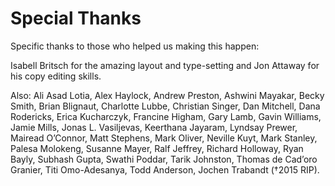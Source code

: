 # Special Thanks

Specific thanks to those who helped us making this happen: 

Isabell Britsch for the amazing layout and type-setting and Jon Attaway for his copy editing skills.

Also: Ali Asad Lotia, Alex Haylock, Andrew Preston, Ashwini Mayakar, Becky Smith, Brian Blignaut, Charlotte Lubbe, Christian Singer, Dan Mitchell, Dana Rodericks, Erica Kucharczyk, Francine Higham, Gary Lamb, Gavin Williams, Jamie Mills, Jonas L. Vasiljevas, Keerthana Jayaram, Lyndsay Prewer, Mairead O’Connor, Matt Stephens, Mark Oliver, Neville Kuyt, Mark Stanley, Palesa Molokeng, Susanne Mayer, Ralf Jeffrey, Richard Holloway, Ryan Bayly, Subhash Gupta, Swathi Poddar, Tarik Johnston, Thomas de Cad’oro Granier, Titi Omo-Adesanya, Todd Anderson, Jochen Trabandt \(†2015 RIP\).

